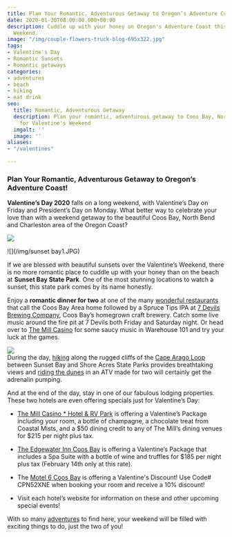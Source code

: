 ```yaml
---
title: Plan Your Romantic, Adventurous Getaway to Oregon’s Adventure Coast!
date: 2020-01-30T08:00:00.000+00:00
description: Cuddle up with your honey on Oregon's Adventure Coast this Valentine's
  Weekend.
image: "/img/couple-flowers-truck-blog-695x322.jpg"
tags:
- Valentine's Day
- Romantic Sunsets
- Romantic getaways
categories:
- adventures
- beach
- hiking
- eat drink
seo:
  title: Romantic, Adventurous Getaway
  description: Plan your romantic, adventurous getaway to Coos Bay, North Bend & Charleston
    for Valentine's Weekend
  imgalt: ''
  image: ''
aliases:
- "/valentines"

---
```

### Plan Your Romantic, Adventurous Getaway to Oregon’s Adventure Coast!

**Valentine’s Day 2020** falls on a long weekend, with Valentine’s Day on Friday and President’s Day on Monday. What better way to celebrate your love than with a weekend getaway to the beautiful Coos Bay, North Bend and Charleston area of the Oregon Coast?

![](/img/Valentines-695x120-01-20.jpg)

![](/img/sunset bay1.JPG)

If we are blessed with beautiful sunsets over the Valentine’s Weekend, there is no more romantic place to cuddle up with your honey than on the beach at **Sunset Bay State Park**. One of the most stunning locations to watch a sunset, this state park comes by its name honestly.

Enjoy a **romantic dinner for two** at one of the many [wonderful restaurants](/dining/) that call the Coos Bay Area home followed by a Spruce Tips IPA at [7 Devils Brewing Company](https://www.facebook.com/7DevilsBrewingCo/), Coos Bay’s homegrown craft brewery. Catch some live music around the fire pit at 7 Devils both Friday and Saturday night. Or head over to [The Mill Casino](https://www.themillcasino.com/) for some saucy music in Warehouse 101 and try your luck at the games.

![](/img/Shore-Acres-Viewing-Flower.jpg)  
During the day, [hiking](/hiking-walking/) along the rugged cliffs of the [Cape Arago Loop](/tripideas/explore-the-cape-arago-beach-loop/) between Sunset Bay and Shore Acres State Parks provides breathtaking views and [riding the dunes](/atv-motorsports/) in an ATV made for two will certainly get the adrenalin pumping.

And at the end of the day, stay in one of our fabulous lodging properties. These two hotels are even offering specials just for Valentine’s Day:

* [The Mill Casino * Hotel & RV Park](https://www.themillcasino.com/) is offering a Valentine’s Package including your room, a bottle of champagne, a chocolate treat from Coastal Mists, and a $50 dining credit to any of The Mill’s dining venues for $215 per night plus tax.
* [The Edgewater Inn Coos Bay](https://edgewaterinns.com/edgewater-inn-coos-bay/) is offering a Valentine’s Package that includes a Spa Suite with a bottle of wine and truffles for $185 per night plus tax (February 14th only at this rate). 
* The [Motel 6 Coos Bay](https://www.motel6.com/en/motels.or.coos-bay.1244.html?ncr=true) is offering a Valentine's Discount! Use Code# CPN52XNE when booking your room and receive a 10% discount!


* Visit each hotel’s website for information on these and other upcoming special events!

With so many [adventures](/adventures/) to find here, your weekend will be filled with exciting things to do, just the two of you!